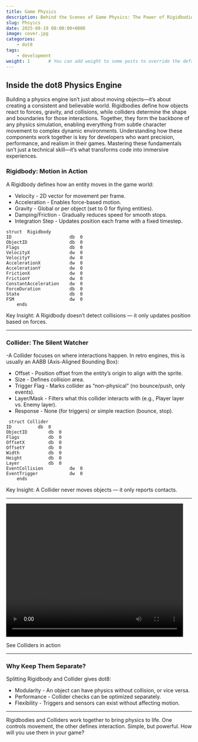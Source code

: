 ```yaml
---
title: Game Physics
description: Behind the Scenes of Game Physics: The Power of Rigidbodies and Colliders.
slug: Phsyics
date: 2025-08-19 00:00:00+0000
image: cover.jpg
categories:
    - dot8
tags:
    - development
weight: 1       # You can add weight to some posts to override the default sorting (date descending)
---
```


## Inside the dot8 Physics Engine ##
Building a physics engine isn’t just about moving objects—it’s about creating a consistent and believable world. Rigidbodies define how objects react to forces, gravity, and collisions, while colliders determine the shape and boundaries for those interactions. Together, they form the backbone of any physics simulation, enabling everything from subtle character movement to complex dynamic environments. Understanding how these components work together is key for developers who want precision, performance, and realism in their games. Mastering these fundamentals isn’t just a technical skill—it’s what transforms code into immersive experiences.

### Rigidbody: Motion in Action ###

A Rigidbody defines how an entity moves in the game world:

- Velocity - 2D vector for movement per frame.
- Acceleration - Enables force-based motion.
- Gravity - Global or per object (set to 0 for flying entities).
- Damping/Friction - Gradually reduces speed for smooth stops.
- Integration Step - Updates position each frame with a fixed timestep.

```
struct	Rigidbody
ID			            db	0
ObjectID		        db	0
Flags			        db	0
VelocityX		        dw	0
VelocityY		        dw	0
AccelerationX		    dw	0
AccelerationY		    dw	0
FrictionX		        dw	0
FrictionY		        dw	0
ConstantAcceleration	dw	0
ForceDuration	    	db	0
State			        db	0
FSM			            dw	0
	ends
```

Key Insight: A Rigidbody doesn’t detect collisions — it only updates position based on forces.

---

### Collider: The Silent Watcher ###

-A Collider focuses on where interactions happen. In retro engines, this is usually an AABB (Axis-Aligned Bounding Box):

- Offset - Position offset from the entity’s origin to align with the sprite.
- Size - Defines collision area.
- Trigger Flag - Marks collider as “non-physical” (no bounce/push, only events).
- Layer/Mask - Filters what this collider interacts with (e.g., Player layer vs. Enemy layer).
- Response - None (for triggers) or simple reaction (bounce, stop).

```
 struct Collider
ID			db	0
ObjectID		db	0
Flags			db	0
OffsetX			db	0
OffsetY			db	0
Width			db	0
Height			db	0
Layer			db	0
EventCollision	        dw	0
EventTrigger	        dw	0
	ends
```
Key Insight: A Collider never moves objects — it only reports contacts.

---

<video src="colliders.mp4" width="480" height="360" controls></video>

See Colliders in action

---

### Why Keep Them Separate? ###
Splitting Rigidbody and Collider gives dot8:

- Modularity - An object can have physics without collision, or vice versa.
- Performance - Collider checks can be optimized separately.
- Flexibility - Triggers and sensors can exist without affecting motion.

---

Rigidbodies and Colliders work together to bring physics to life. One controls movement, the other defines interaction. Simple, but powerful. How will you use them in your game?